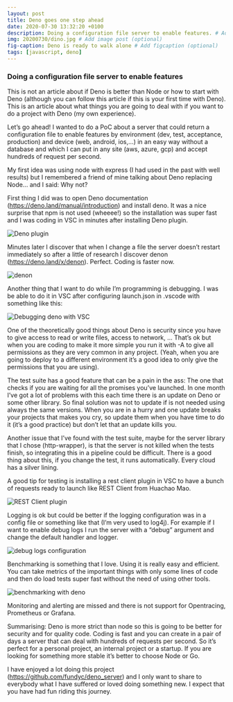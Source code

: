 ```yaml
---
layout: post
title: Deno goes one step ahead
date: 2020-07-30 13:32:20 +0100
description: Doing a configuration file server to enable features. # Add post description (optional)
img: 20200730/dino.jpg # Add image post (optional)
fig-caption: Deno is ready to walk alone # Add figcaption (optional)
tags: [javascript, deno]
---
```

### Doing a configuration file server to enable features

This is not an article about if Deno is better than Node or how to start with Deno (although you can follow this article if this is your first time with Deno). This is an article about what things you are going to deal with if you want to do a project with Deno (my own experience).

Let’s go ahead! I wanted to do a PoC about a server that could return a configuration file to enable features by environment (dev, test, acceptance, production) and device (web, android, ios,…) in an easy way without a database and which I can put in any site (aws, azure, gcp) and accept hundreds of request per second.

My first idea was using node with express (I had used in the past with well results) but I remembered a friend of mine talking about Deno replacing Node… and I said: Why not?

First thing I did was to open Deno documentation (https://deno.land/manual/introduction) and install deno. It was a nice surprise that npm is not used (wheeee!) so the installation was super fast and I was coding in VSC in minutes after installing Deno plugin.

![Deno plugin]({{site.image_url}}/20200730/deno_plugin.png)

Minutes later I discover that when I change a file the server doesn’t restart immediately so after a little of research I discover denon (https://deno.land/x/denon). Perfect. Coding is faster now.

![denon]({{site.image_url}}/20200730/denon.png)

Another thing that I want to do while I’m programming is debugging. I was be able to do it in VSC after configuring launch.json in .vscode with something like this:

![Debugging deno with VSC]({{site.image_url}}/20200730/debugging_deno.png)

One of the theoretically good things about Deno is security since you have to give access to read or write files, access to network, … That’s ok but when you are coding to make it more simple you run it with -A to give all permissions as they are very common in any project. (Yeah, when you are going to deploy to a different environment it’s a good idea to only give the permissions that you are using).

The test suite has a good feature that can be a pain in the ass: The one that checks if you are waiting for all the promises you’ve launched. In one month I’ve got a lot of problems with this each time there is an update on Deno or some other library. So final solution was not to update if is not needed using always the same versions. When you are in a hurry and one update breaks your projects that makes you cry, so update them when you have time to do it (it’s a good practice) but don’t let that an update kills you.

Another issue that I’ve found with the test suite, maybe for the server library that I chose (http-wrapper), is that the server is not killed when the tests finish, so integrating this in a pipeline could be difficult. There is a good thing about this, if you change the test, it runs automatically. Every cloud has a silver lining.

A good tip for testing is installing a rest client plugin in VSC to have a bunch of requests ready to launch like REST Client from Huachao Mao.

![REST Client plugin]({{site.image_url}}/20200730/rest_client.png)

Logging is ok but could be better if the logging configuration was in a config file or something like that (I’m very used to log4j). For example if I want to enable debug logs I run the server with a “debug” argument and change the default handler and logger.

![debug logs configuration]({{site.image_url}}/20200730/debug_logs.png)

Benchmarking is something that I love. Using it is really easy and efficient. You can take metrics of the important things with only some lines of code and then do load tests super fast without the need of using other tools.

![benchmarking with deno]({{site.image_url}}/20200730/benchmarking.png)

Monitoring and alerting are missed and there is not support for Opentracing, Prometheus or Grafana. 

Summarising: Deno is more strict than node so this is going to be better for security and for quality code. Coding is fast and you can create in a pair of days a server that can deal with hundreds of requests per second. So it’s perfect for a personal project, an internal project or a startup. If you are looking for something more stable it’s better to choose Node or Go.

I have enjoyed a lot doing this project (https://github.com/fundyc/deno_server) and I only want to share to everybody what I have suffered or loved doing something new. I expect that you have had fun riding this journey.